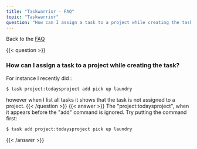 ```yaml
---
title: "Taskwarrior - FAQ"
topic: "Taskwarrior"
question: "How can I assign a task to a project while creating the task?"
---
```


Back to the [FAQ](/support/faq)

{{< question >}}
### How can I assign a task to a project while creating the task?
For instance I recently did :

```
$ task project:todaysproject add pick up laundry
```

however when I list all tasks it shows that the task is not assigned to a project.
{{< /question >}}
{{< answer >}}
The "project:todaysproject", when it appears before the "add" command is ignored.
Try putting the command first:

```
$ task add project:todaysproject pick up laundry
```
{{< /answer >}}
